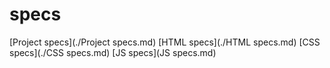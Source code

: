 # specs

[Project specs](./Project specs.md)
[HTML specs](./HTML specs.md)
[CSS specs](./CSS specs.md)
[JS specs](JS specs.md)